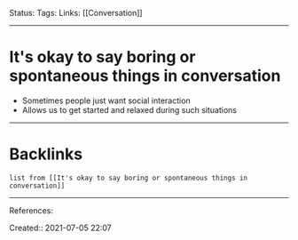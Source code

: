 
Status: 
Tags: 
Links: [[Conversation]]
___
# It's okay to say boring or spontaneous things in conversation
- Sometimes people just want social interaction
- Allows us to get started and relaxed during such situations
___
# Backlinks
```dataview
list from [[It's okay to say boring or spontaneous things in conversation]]
```
___
References: 

Created:: 2021-07-05 22:07
